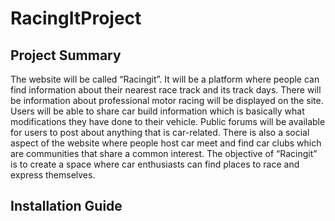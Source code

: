 # RacingItProject
## Project Summary 
The website will be called “Racingit”. It will be a platform where people can find information about their nearest race track and its track days. There will be information about professional motor racing will be displayed on the site. Users will be able to share car build information which is basically what modifications they have done to their vehicle. Public forums will be available for users to post about anything that is car-related. There is also a social aspect of the website where people host car meet and find car clubs which are communities that share a common interest. The objective of “Racingit” is to create a space where car enthusiasts can find places to race and express themselves. 
## Installation Guide
